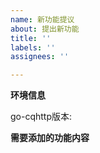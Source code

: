 ```yaml
---
name: 新功能提议
about: 提出新功能
title: ''
labels: ''
assignees: ''

---
```


**环境信息**
<!-- 请尽量填写 -->
go-cqhttp版本: 

**需要添加的功能内容**
<!-- 请在这里详细描述新功能的实现方法 -->
